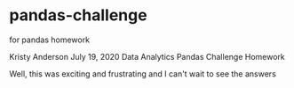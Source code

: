 # pandas-challenge
for pandas homework

Kristy Anderson
July 19, 2020
Data Analytics
Pandas Challenge Homework

Well, this was exciting and frustrating and I can't wait to see the answers
